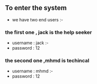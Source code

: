     
## To enter the system 
- we have two end users :- 
### the first one , jack is the help seeker
- username : jack :-
- password : 12



### the second one ,mhmd is techincal 
- username : mhmd :-
- password : 12
   
